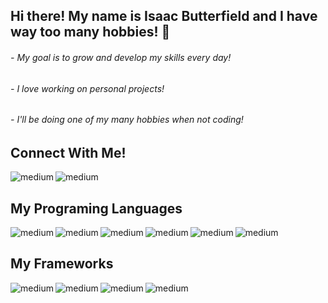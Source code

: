 ## Hi there! My name is Isaac Butterfield and I have way too many hobbies! 👋
###### - My goal is to grow and develop my skills every day!
###### - I love working on personal projects!
###### - I'll be doing one of my many hobbies when not coding!

## Connect With Me!
<a href="https://www.linkedin.com/in/isaac-butterfield/"><img align="left" alt="medium" src="https://img.shields.io/badge/LinkedIn-0077B5?style=for-the-badge&logo=linkedin&logoColor=white" /><a>
<a href="https://x.com/Isaac_Develops/"><img align="left" alt="medium" src="https://img.shields.io/badge/Twitter / X-1DA1F2?style=for-the-badge&logo=x&logoColor=white" /><a>

<br>
  
## My Programing Languages
<img align="left" alt="medium" src="https://img.shields.io/badge/C%23-512bd4?style=for-the-badge&logo=.net&logoColor=white" />
<img align="left" alt="medium" src="https://img.shields.io/badge/JavaScript-F7DF1E?style=for-the-badge&logo=javascript&logoColor=black" />
<img align="left" alt="medium" src="https://img.shields.io/badge/Python-2b5b84?style=for-the-badge&logo=python&logoColor=white" />
<img align="left" alt="medium" src="https://img.shields.io/badge/HTML-E34F26?style=for-the-badge&logo=html5&logoColor=white" />
<img align="left" alt="medium" src="https://img.shields.io/badge/CSS-239120?style=for-the-badge&logo=css3&logoColor=white" />
<img align="left" alt="medium" src="https://img.shields.io/badge/SQL-blue?style=for-the-badge&logo=sqlite&logoColor=white" />
  
<br>
  
## My Frameworks
<img align="left" alt="medium" src="https://img.shields.io/badge/Django-0C4B33?style=for-the-badge&logo=django&logoColor=white" />
<img align="left" alt="medium" src="https://img.shields.io/badge/Node.js-339933?style=for-the-badge&logo=nodedotjs&logoColor=white" />
<img align="left" alt="medium" src="https://img.shields.io/badge/Express-FAF9F6?style=for-the-badge&logo=express&logoColor=353535" />
<img align="left" alt="medium" src="https://img.shields.io/badge/React-20232A?style=for-the-badge&logo=react&logoColor=61DAFB" />
